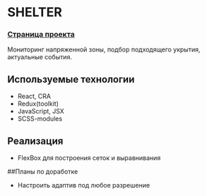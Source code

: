 # SHELTER
### __[Страница проекта](https://dannylawn.github.io/shelter "Перейти на сайт")__ 
Мониторинг напряженной зоны, подбор подходящего укрытия, актуальные события.

## Используемые технологии
- React, CRA
- Redux(toolkit)
- JavaScript, JSX
- SCSS-modules

## Реализация
- FlexBox для построения сеток и выравнивания

##Планы по доработке
- Настроить адаптив под любое разрешение
